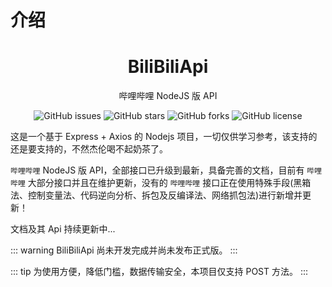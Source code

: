 # 介绍

<h1 align="center">BiliBiliApi</h1>

<p align="center">哔哩哔哩 NodeJS 版 API</p>

<p align="center"><Badge type="tip" text="版本号：^1.0.0-alpha.02" /> <Badge type="info" text="更新时间：2023.05.14" /> <Badge type="warning" text="版本类型：Alpha" /></p>

<p align="center" style="display: flex;justify-content: center;">
<a href="https://github.com/yisailly/BiliBiliApi/issues" style="text-decoration:none">
        <img src="https://img.shields.io/github/issues/yisailly/BiliBiliApi.svg" alt="GitHub issues"/>
</a>
&nbsp;
<a href="https://github.com/yisailly/BiliBiliApi/stargazers" style="text-decoration:none" >
        <img src="https://img.shields.io/github/stars/yisailly/BiliBiliApi.svg" alt="GitHub stars"/>
</a>
&nbsp;
<a href="https://github.com/yisailly/BiliBiliApi/network" style="text-decoration:none" >
        <img src="https://img.shields.io/github/forks/yisailly/BiliBiliApi.svg" alt="GitHub forks"/>
</a>
&nbsp;
<a href="https://github.com/yisailly/BiliBiliApi/blob/master/LICENSE" style="text-decoration:none" >
        <img src="https://img.shields.io/badge/License-MIT-lightgrey.svg" alt="GitHub license"/>
</a>
</p>

这是一个基于 Express + Axios 的 Nodejs 项目，一切仅供学习参考，该支持的还是要支持的，不然杰伦喝不起奶茶了。

`哔哩哔哩` NodeJS 版 API，全部接口已升级到最新，具备完善的文档，目前有 `哔哩哔哩` 大部分接口并且在维护更新，没有的 `哔哩哔哩` 接口正在使用特殊手段(黑箱法、控制变量法、代码逆向分析、拆包及反编译法、网络抓包法)进行新增并更新！

文档及其 Api 持续更新中...

::: warning
BiliBiliApi 尚未开发完成并尚未发布正式版。
:::

::: tip
为使用方便，降低门槛，数据传输安全，本项目仅支持 POST 方法。
:::
